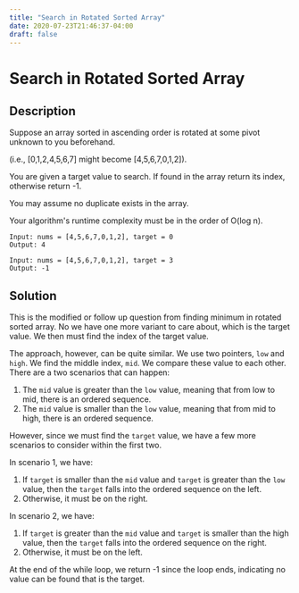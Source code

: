 ```yaml
---
title: "Search in Rotated Sorted Array"
date: 2020-07-23T21:46:37-04:00
draft: false
---
```


# Search in Rotated Sorted Array

## Description 

Suppose an array sorted in ascending order is rotated at some pivot unknown to you beforehand.

(i.e., [0,1,2,4,5,6,7] might become [4,5,6,7,0,1,2]).

You are given a target value to search. If found in the array return its index, otherwise return -1.

You may assume no duplicate exists in the array.

Your algorithm's runtime complexity must be in the order of O(log n).

```
Input: nums = [4,5,6,7,0,1,2], target = 0
Output: 4
```


```
Input: nums = [4,5,6,7,0,1,2], target = 3
Output: -1
```

## Solution
This is the modified or follow up question from finding minimum in rotated sorted array. No we have one more variant to care about, which is the target value. We then must find the index of the target value. 

The approach, however, can be quite similar. We use two pointers, `low` and `high`. We find the middle index, `mid`. 
We compare these value to each other. There are a two scenarios that can happen:

1. The `mid` value is greater than the `low` value, meaning that from low to mid, there is an ordered sequence. 
2. The `mid` value is smaller than the `low` value, meaning that from mid to high, there is an ordered sequence.

However, since we must find the `target` value, we have a few more scenarios to consider within the first two. 

In scenario 1, we have:

1. If `target` is smaller than the `mid` value and `target` is 
greater than the `low` value, then the `target` falls into the ordered sequence on the left.
2. Otherwise, it must be on the right.

In scenario 2, we have:
1. If `target` is greater than the `mid` value and `target` is smaller than the high value, then the `target` falls into the ordered sequence on the right.
2. Otherwise, it must be on the left.

At the end of the while loop, we return -1 since the loop ends, indicating no value can be found that is the target.


